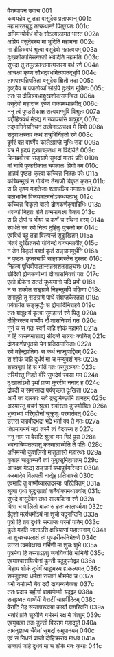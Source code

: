 वैशम्पायन उवाच	001  
कथयन्नेव तु तदा वासुदेवः प्रतापवान्	001a  
महाभारतयुद्धं तत्कथान्ते पितुरग्रतः	001c  
अभिमन्योर्वधं वीरः सोऽत्यक्रामत भारत	002a  
अप्रियं वसुदेवस्य मा भूदिति महामनाः	002c  
मा दौहित्रवधं श्रुत्वा वसुदेवो महात्ययम्	003a  
दुःखशोकाभिसन्तप्तो भवेदिति महामतिः	003c  
सुभद्रा तु तमुत्क्रान्तमात्मजस्य वधं रणे	004a  
आचक्ष्व कृष्ण सौभद्रवधमित्यपतद्भुवि	004c  
तामपश्यन्निपतितां वसुदेवः क्षितौ तदा	005a  
दृष्ट्वैव च पपातोर्व्यां सोऽपि दुःखेन मूर्छितः	005c  
ततः स दौहित्रवधाद्दुःखशोकसमन्वितः	006a  
वसुदेवो महाराज कृष्णं वाक्यमथाब्रवीत्	006c  
ननु त्वं पुण्डरीकाक्ष सत्यवाग्भुवि विश्रुतः	007a  
यद्दौहित्रवधं मेऽद्य न ख्यापयसि शत्रुहन्	007c  
तद्भागिनेयनिधनं तत्त्वेनाऽऽचक्ष्व मे विभो	008a  
सदृशाक्षस्तव कथं शत्रुभिर्निहतो रणे	008c  
दुर्मरं बत वार्ष्णेय कालेऽप्राप्ते नृभिः सदा	009a  
यत्र मे हृदयं दुःखाच्छतधा न विदीर्यते	009c  
किमब्रवीत्त्वा सङ्ग्रामे सुभद्रां मातरं प्रति	010a  
मां चापि पुण्डरीकाक्ष चपलाक्षः प्रियो मम	010c  
आहवं पृष्ठतः कृत्वा कच्चिन्न निहतः परैः	011a  
कच्चिन्मुखं न गोविन्द तेनाजौ विकृतं कृतम्	011c  
स हि कृष्ण महातेजाः श्लाघन्निव ममाग्रतः	012a  
बालभावेन विजयमात्मनोऽकथयत्प्रभुः	012c  
कच्चिन्न विकृतो बालो द्रोणकर्णकृपादिभिः	013a  
धरण्यां निहतः शेते तन्ममाचक्ष्व केशव	013c  
स हि द्रोणं च भीष्मं च कर्णं च रथिनां वरम्	014a  
स्पर्धते स्म रणे नित्यं दुहितुः पुत्रको मम	014c  
एवंविधं बहु तदा विलपन्तं सुदुःखितम्	015a  
पितरं दुःखिततरो गोविन्दो वाक्यमब्रवीत्	015c  
न तेन विकृतं वक्त्रं कृतं सङ्ग्राममूर्धनि	016a  
न पृष्ठतः कृतश्चापि सङ्ग्रामस्तेन दुस्तरः	016c  
निहत्य पृथिवीपालान्सहस्रशतसङ्घशः	017a  
खेदितो द्रोणकर्णाभ्यां दौःशासनिवशं गतः	017c  
एको ह्येकेन सततं युध्यमानो यदि प्रभो	018a  
न स शक्येत सङ्ग्रामे निहन्तुमपि वज्रिणा	018c  
समाहूते तु सङ्ग्रामे पार्थे संशप्तकैस्तदा	019a  
पर्यवार्यत सङ्क्रुद्धैः स द्रोणादिभिराहवे	019c  
ततः शत्रुक्षयं कृत्वा सुमहान्तं रणे पितुः	020a  
दौहित्रस्तव वार्ष्णेय दौःशासनिवशं गतः	020c  
नूनं च स गतः स्वर्गं जहि शोकं महामते	021a  
न हि व्यसनमासाद्य सीदन्ते सन्नराः क्वचित्	021c  
द्रोणकर्णप्रभृतयो येन प्रतिसमासिताः	022a  
रणे महेन्द्रप्रतिमाः स कथं नाप्नुयाद्दिवम्	022c  
स शोकं जहि दुर्धर्ष मा च मन्युवशं गमः	023a  
शस्त्रपूतां हि स गतिं गतः परपुरञ्जयः	023c  
तस्मिंस्तु निहते वीरे सुभद्रेयं स्वसा मम	024a  
दुःखार्ताऽथो पृथां प्राप्य कुररीव ननाद ह	024c  
द्रौपदीं च समासाद्य पर्यपृच्छत दुःखिता	025a  
आर्ये क्व दारकाः सर्वे द्रष्टुमिच्छामि तानहम्	025c  
अस्यास्तु वचनं श्रुत्वा सर्वास्ताः कुरुयोषितः	026a  
भुजाभ्यां परिगृह्यैनां चुक्रुशुः परमार्तवत्	026c  
उत्तरां चाब्रवीद्भद्रा भद्रे भर्ता क्व ते गतः	027a  
क्षिप्रमागमनं मह्यं तस्मै त्वं वेदयस्व ह	027c  
ननु नाम स वैराटि श्रुत्वा मम गिरं पुरा	028a  
भवनान्निष्पतत्याशु कस्मान्नाभ्येति ते पतिः	028c  
अभिमन्यो कुशलिनो मातुलास्ते महारथाः	029a  
कुशलं चाब्रुवन्सर्वे त्वां युयुत्सुमिहागतम्	029c  
आचक्ष्व मेऽद्य सङ्ग्रामं यथापूर्वमरिन्दम	030a  
कस्मादेव विलपतीं नाद्येह प्रतिभाषसे	030c  
एवमादि तु वार्ष्णेय्यास्तदस्याः परिदेवितम्	031a  
श्रुत्वा पृथा सुदुःखार्ता शनैर्वाक्यमथाब्रवीत्	031c  
सुभद्रे वासुदेवेन तथा सात्यकिना रणे	032a  
पित्रा च पालितो बालः स हतः कालधर्मणा	032c  
ईदृशो मर्त्यधर्मोऽयं मा शुचो यदुनन्दिनि	033a  
पुत्रो हि तव दुर्धर्षः सम्प्राप्तः परमां गतिम्	033c  
कुले महति जाताऽसि क्षत्रियाणां महात्मनाम्	034a  
मा शुचश्चपलाक्षं त्वं पुण्डरीकनिभेक्षणे	034c  
उत्तरां त्वमवेक्षस्व गर्भिणीं मा शुचः शुभे	035a  
पुत्रमेषा हि तस्याऽऽशु जनयिष्यति भामिनी	035c  
एवमाश्वासयित्वैनां कुन्ती यदुकुलोद्वह	036a  
विहाय शोकं दुर्धर्षं श्राद्धमस्य ह्यकल्पयत्	036c  
समनुज्ञाप्य धर्मज्ञा राजानं भीममेव च	037a  
यमौ यमोपमौ चैव ददौ दानान्यनेकशः	037c  
ततः प्रदाय बह्वीर्गा ब्राह्मणेभ्यो यदूद्वह	038a  
समहृष्यत वार्ष्णेयी वैराटीं चाब्रवीदिदम्	038c  
वैराटि नेह सन्तापस्त्वया कार्यो यशस्विनि	039a  
भर्तारं प्रति सुश्रोणि गर्भस्थं रक्ष मे शिशुम्	039c  
एवमुक्त्वा ततः कुन्ती विरराम महाद्युते	040a  
तामनुज्ञाप्य चैवेमां सुभद्रां समुपानयम्	040c  
एवं स निधनं प्राप्तो दौहित्रस्तव माधव	041a  
सन्तापं जहि दुर्धर्ष मा च शोके मनः कृथाः	041c  
